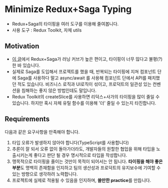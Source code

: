 # Minimize Redux+Saga Typing

- Redux+Saga의 타이핑을 여러 도구를 이용해 줄여봅니다.
- 사용 도구 : Redux Toolkit, 자체 utils

## Motivation

- [이 글](https://maxkim-j.github.io/posts/how-to-use-redux-saga)에서 Redux+Saga가 러닝 커브가 높은 편이고, 타이핑이 너무 많다고 불평(?)한 바 있습니다.
- 실제로 Saga를 도입해서 프로젝트를 했을 때, 반복되는 타이핑에 지쳐 컴포넌트 단에 Saga를 사용하다 말고 async/await 를 사용해 컴포넌트 단에서 API를 패치했던 적도 있습니다. 비즈니스 로직과 UI로직이 섞이고, 프로덕트의 일관성 있는 컨벤션을 침해하는 좋지 않은 방법인데도 말입니다.
- Redux Toolkit의 createSlice를 사용하면 리덕스+사가의 타이핑을 많이 줄일 수 있습니다. 하지만 혹시 자체 유틸 함수를 이용해 '더' 줄일 수 있는지 타진합니다.

## Requirements

다음과 같은 요구사항을 만족해야 합니다.

1. 타입 오류가 발생하지 않아야 합니다(TypeScript를 사용합니다)
2. 추론이 잘 되서 오류 없이 돌아가더라도, 개발자들의 원할한 협업을 위해 타입을 노출시키는게 좋다고 판단 될 경우 명시적으로 타입을 작성합니다.
3. 맹목적으로 타이핑을 줄이는 것만이 목적이 되어서는 안 됩니다. **타이핑을 해야 좋은 부분**도 명백히 존재함을 인지하고 팀의 생산성과 프로덕트의 유지보수에 기여할 수 있는 방향으로 생각하려 노력합니다.
4. 프로젝트에 실제로 적용될 수 있음을 인지하며, **쓸만한 practice**를 만듭니다.
